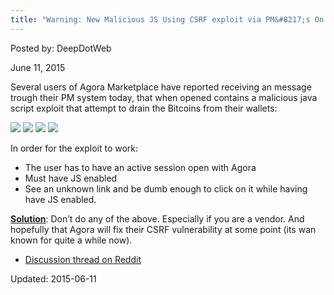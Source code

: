 ```yaml
---
title: "Warning: New Malicious JS Using CSRF exploit via PM&#8217;s On Agora"
---
```



Posted by: DeepDotWeb 

<span>June 11, 2015</span>



<p>Several users of Agora Marketplace have reported receiving an message trough their PM system today, that when opened contains a malicious java script exploit that attempt to drain the Bitcoins from their wallets:</p>


<img src="https://gir.pub/deepdotweb/imgs/2015/06/9u7ng0q1.png">



<img src="https://gir.pub/deepdotweb/imgs/2015/06/requests.png">



<img src="https://gir.pub/deepdotweb/imgs/2015/06/kasio.png">



<img src="https://gir.pub/deepdotweb/imgs/2015/06/syn112.png">

<p>In order for the exploit to work:</p>
<ul>
<li>The user has to have an active session open with Agora</li>
<li>Must have JS enabled</li>
<li>See an unknown link and be dumb enough to click on it while having have JS enabled.</li>
</ul>
<p><span style="text-decoration: underline;"><strong>Solution</strong></span>: Don&#8217;t do any of the above. Especially if you are a vendor. And hopefully that Agora will fix their CSRF vulnerability at some point (its wan known for quite a while now).</p>
<ul>
<li><a href="http://www.reddit.com/r/DarkNetMarkets/comments/39cq1e/be_careful_of_messages_on_agora_about_a_new/">Discussion thread on Reddit</a></li>
</ul>

Updated: 2015-06-11

